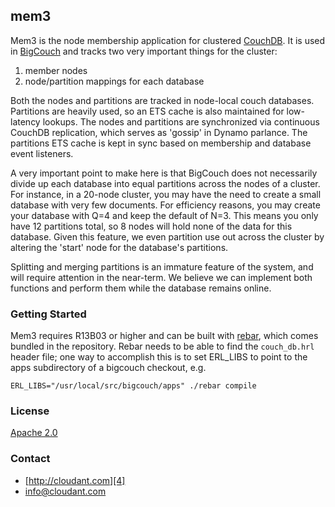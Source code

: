 ## mem3

Mem3 is the node membership application for clustered [CouchDB][1].  It is used in [BigCouch][2] and tracks two very important things for the cluster:

 1. member nodes
 2. node/partition mappings for each database

Both the nodes and partitions are tracked in node-local couch databases.  Partitions are heavily used, so an ETS cache is also maintained for low-latency lookups.  The nodes and partitions are synchronized via continuous CouchDB replication, which serves as 'gossip' in Dynamo parlance.  The partitions ETS cache is kept in sync based on membership and database event listeners.

A very important point to make here is that BigCouch does not necessarily divide up each database into equal partitions across the nodes of a cluster.  For instance, in a 20-node cluster, you may have the need to create a small database with very few documents.  For efficiency reasons, you may create your database with Q=4 and keep the default of N=3.  This means you only have 12 partitions total, so 8 nodes will hold none of the data for this database.  Given this feature, we even partition use out across the cluster by altering the 'start' node for the database's partitions.

Splitting and merging partitions is an immature feature of the system, and will require attention in the near-term.  We believe we can implement both functions and perform them while the database remains online.

### Getting Started

Mem3 requires R13B03 or higher and can be built with [rebar][6], which comes bundled in the repository.  Rebar needs to be able to find the `couch_db.hrl` header file; one way to accomplish this is to set ERL_LIBS to point to the apps
subdirectory of a bigcouch checkout, e.g.

    ERL_LIBS="/usr/local/src/bigcouch/apps" ./rebar compile

### License
[Apache 2.0][3]

### Contact
 * [http://cloudant.com][4]
 * [info@cloudant.com][5]

[1]: http://couchdb.apache.org
[2]: http://github.com/cloudant/bigcouch
[3]: http://www.apache.org/licenses/LICENSE-2.0.html
[4]: http://cloudant.com
[5]: mailto:info@cloudant.com
[6]: http://github.com/basho/rebar
